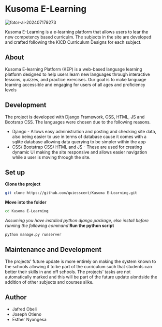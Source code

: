 # Kusoma E-Learning
![fotor-ai-202407179273](https://github.com/user-attachments/assets/bc814515-cdc6-4d7a-998e-bad4c8e21da1)



Kusoma E-Learning is a e-learning platform that allows users to lear the new competency based curriculm. The subjects in the site are developed and crafted following the KICD Curriculum Designs for each subject.


## About
Kusoma E-learning Platform (KEP) is a web-based language learning platform designed to help users learn new languages through interactive lessons, quizzes, and practice exercises. Our goal is to make language learning accessible and engaging for users of all ages and proficiency levels

## Development
The project is developed with Django Framework, CSS, HTML, JS and Bootsrap CSS.
The languages were chosen due to the following reasons.
- Django - Allows easy administration and posting and checking site data, also being easier to use in terms of database cause it comes with a sqlite database allowing data querying to be simpler within the app
- CSS/ Bootstrap CSS/ HTML and JS - These are used for creating dynamic UI making the site responsive and allows easier navigation while a user is moving through the site.

## Set up

**Clone the project**
```bash
git clone https://github.com/quiesscent/Kusoma E-Learning.git
```
**Move into the folder**
```bash
cd Kusoma E-Learning
```
*Assuming you have installed python django package, else install before running the following command*
**Run the python script**
```bash
python manage.py runserver
```
## Maintenance and Development

The projects' future update is more entirely on making the system known to the schools allowing it to be part of the curriculum such that students can better their skills in and off schools.
The projects' tasks are not automatically marked and this will be part of the future update alondside the addition of other subjects and courses alike.

## Author
- Jafred Obeli
- Joseph Otieno
- Esther Nyongesa
